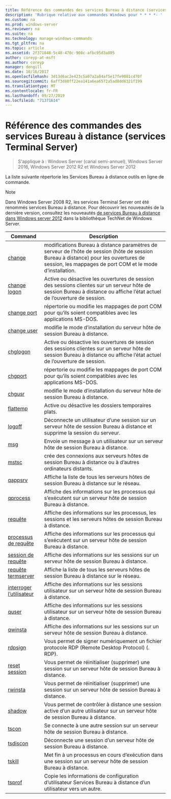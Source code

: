```yaml
---
title: Référence des commandes des services Bureau à distance (services Terminal Server)
description: 'Rubrique relative aux commandes Windows pour * * * *- '
ms.custom: na
ms.prod: windows-server
ms.reviewer: na
ms.suite: na
ms.technology: manage-windows-commands
ms.tgt_pltfrm: na
ms.topic: article
ms.assetid: 2f371848-5c48-470c-908c-afbc95d3a805
author: coreyp-at-msft
ms.author: coreyp
manager: dongill
ms.date: 10/16/2017
ms.openlocfilehash: 3d13d6ac2e423c5a07a2a84af5e17fe9081cd70f
ms.sourcegitcommit: 6aff3d88ff22ea141a6ea6572a5ad8dd6321f199
ms.translationtype: MT
ms.contentlocale: fr-FR
ms.lasthandoff: 09/27/2019
ms.locfileid: "71371614"
---
```

# <a name="remote-desktop-services-terminal-services-command-reference"></a>Référence des commandes des services Bureau à distance (services Terminal Server)

>S'applique à : Windows Server (canal semi-annuel), Windows Server 2016, Windows Server 2012 R2 et Windows Server 2012

La liste suivante répertorie les Services Bureau à distance outils en ligne de commande.
> [!NOTE]
> Dans Windows Server 2008 R2, les services Terminal Server ont été renommés services Bureau à distance. Pour découvrir les nouveautés de la dernière version, consultez les nouveautés [de services Bureau à distance dans Windows server 2012](https://technet.microsoft.com/library/hh831527) dans la bibliothèque TechNet de Windows Server.
> 
> |                 Command                 |                                                      Description                                                       |
> |-----------------------------------------|------------------------------------------------------------------------------------------------------------------------|
> |           [change](change.md)           | modifications Bureau à distance paramètres de serveur de l’hôte de session (hôte de session Bureau à distance) pour les ouvertures de session, les mappages de port COM et le mode d’installation. |
> |     [change logon](change-logon.md)     |    Active ou désactive les ouvertures de session des sessions clientes sur un serveur hôte de session Bureau à distance ou affiche l’état actuel de l’ouverture de session.     |
> |      [change port](change-port.md)      |                   répertorie ou modifie les mappages de port COM pour qu’ils soient compatibles avec les applications MS-DOS.                    |
> |      [change user](change-user.md)      |                                modifie le mode d’installation du serveur hôte de session Bureau à distance.                                |
> |         [chglogon](chglogon.md)         |    Active ou désactive les ouvertures de session des sessions clientes sur un serveur hôte de session Bureau à distance ou affiche l’état actuel de l’ouverture de session.     |
> |          [chgport](chgport.md)          |                   répertorie ou modifie les mappages de port COM pour qu’ils soient compatibles avec les applications MS-DOS.                    |
> |           [chgusr](chgusr.md)           |                                modifie le mode d’installation du serveur hôte de session Bureau à distance.                                |
> |         [flattemp](flattemp.md)         |                                      Active ou désactive les dossiers temporaires plats.                                       |
> |           [logoff](logoff.md)           |          Déconnecte un utilisateur d’une session sur un serveur hôte de session Bureau à distance et supprime la session du serveur.          |
> |              [msg](msg.md)              |                                Envoie un message à un utilisateur sur un serveur hôte de session Bureau à distance.                                 |
> |            [mstsc](mstsc.md)            |                       crée des connexions aux serveurs hôtes de session Bureau à distance ou à d’autres ordinateurs distants.                        |
> |          [qappsrv](qappsrv.md)          |                             Affiche la liste de tous les serveurs hôtes de session Bureau à distance sur le réseau.                             |
> |         [qprocess](qprocess.md)         |                  Affiche des informations sur les processus qui s’exécutent sur un serveur hôte de session Bureau à distance.                   |
> |            [requête](query.md)            |                      Affiche des informations sur les processus, les sessions et les serveurs hôtes de session Bureau à distance.                      |
> |    [processus de requête](query-process.md)    |                  Affiche des informations sur les processus qui s’exécutent sur un serveur hôte de session Bureau à distance.                   |
> |    [session de requête](query-session.md)    |                           Affiche des informations sur les sessions sur un serveur hôte de session Bureau à distance.                            |
> | [requête termserver](query-termserver.md) |                             Affiche la liste de tous les serveurs hôtes de session Bureau à distance sur le réseau.                             |
> |       [interroger l’utilisateur](query-user.md)       |                         Affiche des informations sur les sessions utilisateur sur un serveur hôte de session Bureau à distance.                         |
> |            [quser](quser.md)            |                         Affiche des informations sur les sessions utilisateur sur un serveur hôte de session Bureau à distance.                         |
> |          [qwinsta](qwinsta.md)          |                           Affiche des informations sur les sessions sur un serveur hôte de session Bureau à distance.                            |
> |          [rdpsign](rdpsign.md)          |                          Vous permet de signer numériquement un fichier protocole RDP (Remote Desktop Protocol) (. RDP).                          |
> |    [reset session](reset-session.md)    |                         Vous permet de réinitialiser (supprimer) une session sur un serveur hôte de session Bureau à distance.                          |
> |          [rwinsta](rwinsta.md)          |                         Vous permet de réinitialiser (supprimer) une session sur un serveur hôte de session Bureau à distance.                          |
> |           [shadow](shadow.md)           |            Vous permet de contrôler à distance une session active d’un autre utilisateur sur un serveur hôte de session Bureau à distance.             |
> |            [tscon](tscon.md)            |                               Se connecte à une autre session sur un serveur hôte de session Bureau à distance.                                |
> |         [tsdiscon](tsdiscon.md)         |                                 Déconnecte une session d’un serveur hôte de session Bureau à distance.                                  |
> |           [tskill](tskill.md)           |                           Met fin à un processus en cours d’exécution dans une session sur un serveur hôte de session Bureau à distance.                            |
> |           [tsprof](tsprof.md)           |              Copie les informations de configuration d’utilisateur Services Bureau à distance d’un utilisateur vers un autre.               |
